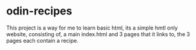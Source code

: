 # odin-recipes
This project is a way for me to learn basic html, its a simple hmtl only website, consisting of, a main index.html and 3 pages that it links to, the 3 pages each contain a recipe.